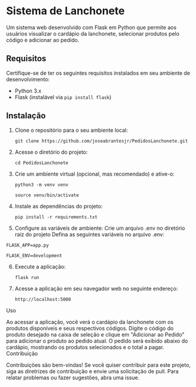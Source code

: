 # Sistema de Lanchonete

Um sistema web desenvolvido com Flask em Python que permite aos usuários visualizar o cardápio da lanchonete, selecionar produtos pelo código e adicionar ao pedido.

## Requisitos

Certifique-se de ter os seguintes requisitos instalados em seu ambiente de desenvolvimento:

- Python 3.x
- Flask (instalável via `pip install flask`)

## Instalação

1. Clone o repositório para o seu ambiente local:

   `git clone https://github.com/joseabrantesjr/PedidosLanchonete.git`

2. Acesse o diretório do projeto:

   `cd PedidosLanchonete`

3. Crie um ambiente virtual (opcional, mas recomendado) e ative-o:

   `python3 -m venv venv`
   
   `source venv/bin/activate`

5. Instale as dependências do projeto:

   `pip install -r requirements.txt`

6. Configure as variáveis de ambiente:
Crie um arquivo .env no diretório raiz do projeto
Defina as seguintes variáveis no arquivo .env:

`FLASK_APP=app.py`

`FLASK_ENV=development`

6. Execute a aplicação:

   `flask run`

7. Acesse a aplicação em seu navegador web no seguinte endereço:

    `http://localhost:5000`

Uso

Ao acessar a aplicação, você verá o cardápio da lanchonete com os produtos disponíveis e seus respectivos códigos.
Digite o código do produto desejado na caixa de seleção e clique em "Adicionar ao Pedido" para adicionar o produto ao pedido atual.
O pedido será exibido abaixo do cardápio, mostrando os produtos selecionados e o total a pagar.
Contribuição

Contribuições são bem-vindas! Se você quiser contribuir para este projeto, siga as diretrizes de contribuição e envie uma solicitação de pull. Para relatar problemas ou fazer sugestões, abra uma issue.
